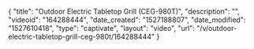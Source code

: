 {
    "title": "Outdoor Electric Tabletop Grill (CEG-980T)",
    "description": "",
    "videoid": "164288444",
    "date_created": "1527188807",
    "date_modified": "1527610418",
    "type": "captivate",
    "layout": "video",
    "url": "\/v\/outdoor-electric-tabletop-grill-ceg-980t\/164288444"
}